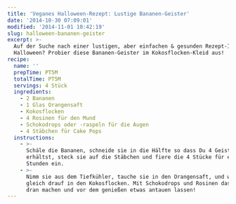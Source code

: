 ```yaml
---
title: 'Veganes Halloween-Rezept: Lustige Bananen-Geister'
date: '2014-10-30 07:09:01'
modified: '2014-11-01 10:42:19'
slug: halloween-bananen-geister
excerpt: >-
  Auf der Suche nach einer lustigen, aber einfachen & gesunden Rezept-Idee für
  Halloween? Probier diese Bananen-Geister im Kokosflocken-Kleid aus!
recipe:
  name: ''
  prepTime: PT5M
  totalTime: PT5M
  servings: 4 Stück
  ingredients:
    - 2 Bananen
    - 1 Glas Orangensaft
    - Kokosflocken
    - 4 Rosinen für den Mund
    - Schokodrops oder -raspeln für die Augen
    - 4 Stäbchen für Cake Pops
  instructions:
    - >-
      Schäle die Bananen, schneide sie in die Hälfte so dass Du 4 Geister
      erhältst, steck sie auf die Stäbchen und fiere die 4 Stücke für ein paar
      Stunden ein.
    - >-
      Nimm sie aus dem Tiefkühler, tauche sie in den Orangensaft, und wälze sie
      gleich drauf in den Kokosflocken. Mit Schokodrops und Rosinen das Gesicht
      dran machen und vor dem genießen etwas antauen lassen!
---
```



